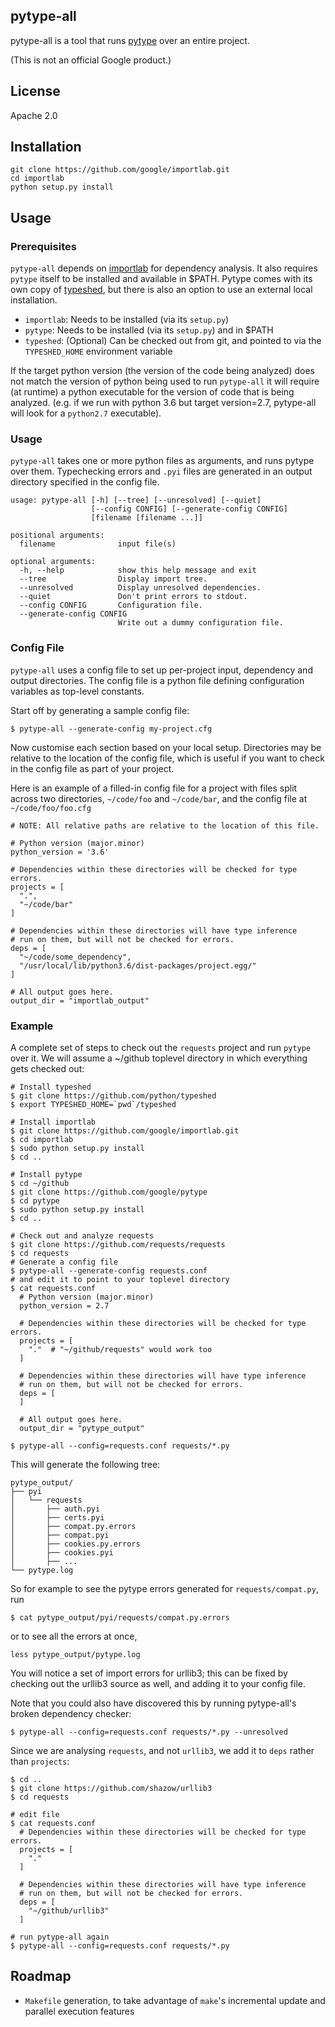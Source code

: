 ## pytype-all

pytype-all is a tool that runs [pytype](https://github.com/google/pytype) over an entire project.

(This is not an official Google product.)

## License
Apache 2.0

## Installation

```
git clone https://github.com/google/importlab.git
cd importlab
python setup.py install
```

## Usage

### Prerequisites
`pytype-all` depends on [importlab](https://github.com/google/importlab) for
dependency analysis. It also requires `pytype` itself to be installed and
available in $PATH. Pytype comes with its own copy of
[typeshed](https://github.com/python/typeshed), but there is also an option
to use an external local installation.

* `importlab`: Needs to be installed (via its `setup.py`)
* `pytype`: Needs to be installed (via its `setup.py`) and in $PATH
* `typeshed`: (Optional) Can be checked out from git, and pointed to via
  the `TYPESHED_HOME` environment variable

If the target python version (the version of the code being analyzed) does not
match the version of python being used to run `pytype-all` it will require (at
runtime) a python executable for the version of code that is being analyzed.
(e.g. if we run with python 3.6 but target version=2.7, pytype-all will look for
a `python2.7` executable).

### Usage

`pytype-all` takes one or more python files as arguments, and runs pytype over
them. Typechecking errors and `.pyi` files are generated in an output directory
specified in the config file.

```
usage: pytype-all [-h] [--tree] [--unresolved] [--quiet]
                  [--config CONFIG] [--generate-config CONFIG]
                  [filename [filename ...]]

positional arguments:
  filename              input file(s)

optional arguments:
  -h, --help            show this help message and exit
  --tree                Display import tree.
  --unresolved          Display unresolved dependencies.
  --quiet               Don't print errors to stdout.
  --config CONFIG       Configuration file.
  --generate-config CONFIG
                        Write out a dummy configuration file.
```

### Config File

`pytype-all` uses a config file to set up per-project input, dependency and
output directories. The config file is a python file defining configuration
variables as top-level constants.

Start off by generating a sample config file:
```
$ pytype-all --generate-config my-project.cfg
```

Now customise each section based on your local setup. Directories may be
relative to the location of the config file, which is useful if you want to
check in the config file as part of your project.

Here is an example of a filled-in config file for a project with files split
across two directories, `~/code/foo` and `~/code/bar`, and the config file at
`~/code/foo/foo.cfg`

```
# NOTE: All relative paths are relative to the location of this file.

# Python version (major.minor)
python_version = '3.6'

# Dependencies within these directories will be checked for type errors.
projects = [
  ".",
  "~/code/bar"
]

# Dependencies within these directories will have type inference
# run on them, but will not be checked for errors.
deps = [
  "~/code/some_dependency",
  "/usr/local/lib/python3.6/dist-packages/project.egg/"
]

# All output goes here.
output_dir = "importlab_output"
```

### Example

A complete set of steps to check out the `requests` project and run `pytype` over it. We will assume a ~/github toplevel directory in which everything gets checked out:

```
# Install typeshed
$ git clone https://github.com/python/typeshed
$ export TYPESHED_HOME=`pwd`/typeshed

# Install importlab
$ git clone https://github.com/google/importlab.git
$ cd importlab
$ sudo python setup.py install
$ cd ..

# Install pytype
$ cd ~/github
$ git clone https://github.com/google/pytype
$ cd pytype
$ sudo python setup.py install
$ cd ..

# Check out and analyze requests
$ git clone https://github.com/requests/requests
$ cd requests
# Generate a config file
$ pytype-all --generate-config requests.conf
# and edit it to point to your toplevel directory
$ cat requests.conf
  # Python version (major.minor)
  python_version = 2.7

  # Dependencies within these directories will be checked for type errors.
  projects = [
    "."  # "~/github/requests" would work too
  ]

  # Dependencies within these directories will have type inference
  # run on them, but will not be checked for errors.
  deps = [
  ]

  # All output goes here.
  output_dir = "pytype_output"

$ pytype-all --config=requests.conf requests/*.py
```

This will generate the following tree:

```
pytype_output/
├── pyi
│   └── requests
│       ├── auth.pyi
│       ├── certs.pyi
│       ├── compat.py.errors
│       ├── compat.pyi
│       ├── cookies.py.errors
│       ├── cookies.pyi
│       ├── ...
└── pytype.log
```

So for example to see the pytype errors generated for `requests/compat.py`, run

```
$ cat pytype_output/pyi/requests/compat.py.errors
```

or to see all the errors at once,

```
less pytype_output/pytype.log
```

You will notice a set of import errors for urllib3; this can be fixed by
checking out the urllib3 source as well, and adding it to your config file.

Note that you could also have discovered this by running pytype-all's broken
dependency checker:
```
$ pytype-all --config=requests.conf requests/*.py --unresolved
```

Since we are analysing `requests`, and not `urllib3`, we add it to `deps` rather
than `projects`:

```
$ cd ..
$ git clone https://github.com/shazow/urllib3
$ cd requests

# edit file
$ cat requests.conf
  # Dependencies within these directories will be checked for type errors.
  projects = [
    "."
  ]

  # Dependencies within these directories will have type inference
  # run on them, but will not be checked for errors.
  deps = [
    "~/github/urllib3"
  ]

# run pytype-all again
$ pytype-all --config=requests.conf requests/*.py
```

## Roadmap

* `Makefile` generation, to take advantage of `make`'s incremental update and
  parallel execution features
